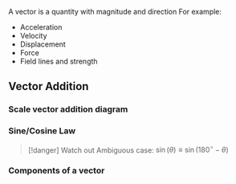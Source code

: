 
A vector is a quantity with magnitude and direction
For example:
- Acceleration
- Velocity
- Displacement
- Force
- Field lines and strength

## Vector Addition

### Scale vector addition diagram


### Sine/Cosine Law

>[!danger] Watch out 
>Ambiguous case: $\sin(\theta) \equiv \sin(180^{\circ} - \theta)$

### Components of a vector